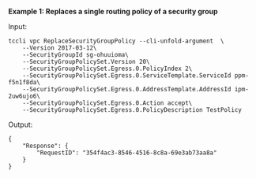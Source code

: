 **Example 1: Replaces a single routing policy of a security group**



Input: 

```
tccli vpc ReplaceSecurityGroupPolicy --cli-unfold-argument  \
    --Version 2017-03-12\
    --SecurityGroupId sg-ohuuioma\
    --SecurityGroupPolicySet.Version 20\
    --SecurityGroupPolicySet.Egress.0.PolicyIndex 2\
    --SecurityGroupPolicySet.Egress.0.ServiceTemplate.ServiceId ppm-f5n1f8da\
    --SecurityGroupPolicySet.Egress.0.AddressTemplate.AddressId ipm-2uw6ujo6\
    --SecurityGroupPolicySet.Egress.0.Action accept\
    --SecurityGroupPolicySet.Egress.0.PolicyDescription TestPolicy
```

Output: 
```
{
    "Response": {
        "RequestID": "354f4ac3-8546-4516-8c8a-69e3ab73aa8a"
    }
}
```

